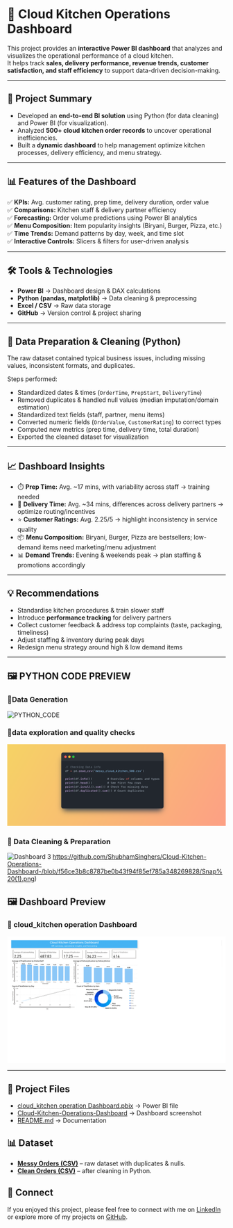 # 🍴 Cloud Kitchen Operations Dashboard  

This project provides an **interactive Power BI dashboard** that analyzes and visualizes the operational performance of a cloud kitchen.  
It helps track **sales, delivery performance, revenue trends, customer satisfaction, and staff efficiency** to support data-driven decision-making.  

---

## 📌 Project Summary  
- Developed an **end-to-end BI solution** using Python (for data cleaning) and Power BI (for visualization).  
- Analyzed **500+ cloud kitchen order records** to uncover operational inefficiencies.  
- Built a **dynamic dashboard** to help management optimize kitchen processes, delivery efficiency, and menu strategy.  

---

## 📊 Features of the Dashboard  
✅ **KPIs:** Avg. customer rating, prep time, delivery duration, order value  
✅ **Comparisons:** Kitchen staff & delivery partner efficiency  
✅ **Forecasting:** Order volume predictions using Power BI analytics  
✅ **Menu Composition:** Item popularity insights (Biryani, Burger, Pizza, etc.)  
✅ **Time Trends:** Demand patterns by day, week, and time slot  
✅ **Interactive Controls:** Slicers & filters for user-driven analysis  

---

## 🛠️ Tools & Technologies  
- **Power BI** → Dashboard design & DAX calculations  
- **Python (pandas, matplotlib)** → Data cleaning & preprocessing  
- **Excel / CSV** → Raw data storage  
- **GitHub** → Version control & project sharing  

---

## 🧹 Data Preparation & Cleaning (Python)  
The raw dataset contained typical business issues, including missing values, inconsistent formats, and duplicates.  

Steps performed:  
- Standardized dates & times (`OrderTime`, `PrepStart`, `DeliveryTime`)  
- Removed duplicates & handled null values (median imputation/domain estimation)  
- Standardized text fields (staff, partner, menu items)  
- Converted numeric fields (`OrderValue`, `CustomerRating`) to correct types  
- Computed new metrics (prep time, delivery time, total duration)  
- Exported the cleaned dataset for visualization  

---

## 📈 Dashboard Insights  
- ⏱️ **Prep Time:** Avg. ~17 mins, with variability across staff → training needed  
- 🚴 **Delivery Time:** Avg. ~34 mins, differences across delivery partners → optimize routing/incentives  
- ⭐ **Customer Ratings:** Avg. 2.25/5 → highlight inconsistency in service quality  
- 📦 **Menu Composition:** Biryani, Burger, Pizza are bestsellers; low-demand items need marketing/menu adjustment  
- 📊 **Demand Trends:** Evening & weekends peak → plan staffing & promotions accordingly  

---

## 💡 Recommendations  
- Standardise kitchen procedures & train slower staff  
- Introduce **performance tracking** for delivery partners  
- Collect customer feedback & address top complaints (taste, packaging, timeliness)  
- Adjust staffing & inventory during peak days  
- Redesign menu strategy around high & low demand items  

---

## 🖼️ PYTHON CODE PREVIEW 

### 🔹Data Generation   
![PYTHON_CODE](https://github.com/ShubhamSinghers/Cloud-Kitchen-Operations-Dashboard-/blob/f56ce3b8c8787be0b43f94f85ef785a348269828/Snap.png)  

### 🔹data exploration and quality checks 
![Dashboard 2](https://github.com/ShubhamSinghers/Cloud-Kitchen-Operations-Dashboard-/blob/f56ce3b8c8787be0b43f94f85ef785a348269828/Snap%20(1).png)  

### 🔹  Data Cleaning & Preparation
![Dashboard 3](https://github.com/ShubhamSinghers/Cloud-Kitchen-Operations-Dashboard-/blob/f56ce3b8c8787be0b43f94f85ef785a348269828/Snap%20(2).png)  https://github.com/ShubhamSinghers/Cloud-Kitchen-Operations-Dashboard-/blob/f56ce3b8c8787be0b43f94f85ef785a348269828/Snap%20(1).png)  


## 🖼️ Dashboard Preview  

### 🔹 cloud_kitchen operation Dashboard
![Dashboard 1](https://github.com/ShubhamSinghers/Cloud-Kitchen-Operations-Dashboard-/blob/17b14950e00465093d0c6fdb4745993ed9feb37b/cloud_kitchen%20operation%20Dashboard-1.png)

---

## 📂 Project Files
- [cloud_kitchen operation Dashboard.pbix](https://github.com/ShubhamSinghers/Cloud-Kitchen-Operations-Dashboard-/blob/17b14950e00465093d0c6fdb4745993ed9feb37b/cloud_kitchen%20operation%20Dashboard.pbix) → Power BI file  
- [Cloud-Kitchen-Operations-Dashboard](https://github.com/ShubhamSinghers/Cloud-Kitchen-Operations-Dashboard-/blob/17b14950e00465093d0c6fdb4745993ed9feb37b/cloud_kitchen%20operation%20Dashboard-1.png) → Dashboard screenshot  
- [README.md](README.md) → Documentation  

## 📊 Dataset
- **[Messy Orders (CSV)](https://github.com/ShubhamSinghers/Cloud-Kitchen-Operations-Dashboard-/blob/17b14950e00465093d0c6fdb4745993ed9feb37b/messy_cloud_kitchen_500%20(1).csv)** – raw dataset with duplicates & nulls.  
- **[Clean Orders (CSV)](https://github.com/ShubhamSinghers/Cloud-Kitchen-Operations-Dashboard-/blob/17b14950e00465093d0c6fdb4745993ed9feb37b/cleaned_cloud_kitchen_500.csv)** – after cleaning in Python.

## 🤝 Connect
If you enjoyed this project, please feel free to connect with me on [LinkedIn](https://www.linkedin.com/in/shubham-singh1s/) or explore more of my projects on [GitHub](https://github.com/ShubhamSinghers).


